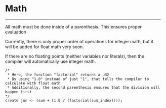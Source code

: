 # Math

---
All math must be done inside of a parenthesis. This ensures proper evaluation  

Currently, there is only proper order of operations for integer math, but it will be added for float math very soon.

If there are no floating points (neither variables nor literals), then the compiler will automatically use integer math.
```
/*
 * Here, the function "factorial" returns a u32
 * By using "1.0" instead of just "1", that tells the compiler to calculate with float math
 * Additionally, the second parenthesis ensures that the division will happen first
*/
create jon <- (sum + (1.0 / (factorial(sum_index))));
```